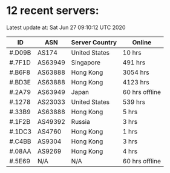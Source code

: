 # 12 recent servers:

Latest update at: Sat Jun 27 09:10:12 UTC 2020

| ID | ASN | Server Country | Online |
| -- | --- | -------------- | ------ |
| #.D09B | AS174 | United States | 10 hrs |
| #.7F1D | AS63949 | Singapore | 491 hrs |
| #.B6F8 | AS63888 | Hong Kong | 3054 hrs |
| #.BD3E | AS63888 | Hong Kong | 4123 hrs |
| #.2A79 | AS63949 | Japan | 60 hrs offline |
| #.1278 | AS23033 | United States | 539 hrs |
| #.33B9 | AS63888 | Hong Kong | 5 hrs |
| #.1F2B | AS49392 | Russia | 3 hrs |
| #.1DC3 | AS4760 | Hong Kong | 1 hrs |
| #.C4BB | AS9304 | Hong Kong | 3 hrs |
| #.08AA | AS9269 | Hong Kong | 4 hrs |
| #.5E69 | N/A | N/A | 60 hrs offline |

